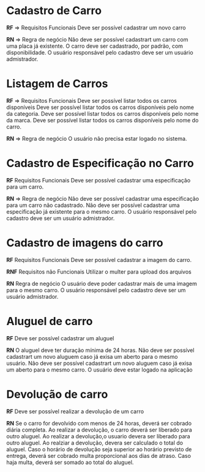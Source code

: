 # Cadastro de Carro

**RF** => Requisitos Funcionais
Deve ser possível cadastrar um novo carro



**RN** => Regra de negócio
Não deve ser possível cadastrart um carro com uma placa já existente.
O carro deve ser cadastrado, por padrão, com disponibilidade.
O usuário responsável pelo cadastro deve ser um usuário admistrador.

# Listagem de Carros

**RF** => Requisitos Funcionais
Deve ser possível listar todos os carros disponíveis
Deve ser possível listar todos os carros disponíveis pelo nome da categoria.
Deve ser possível listar todos os carros disponíveis pelo nome da marca.
Deve ser possível listar todos os carros disponíveis pelo nome do carro.



**RN** => Regra de negócio
O usuário não precisa estar logado no sistema.

# Cadastro de Especificação no Carro

**RF** Requisitos Funcionais
Deve ser possível cadastrar uma especificação para um carro.


**RN** => Regra de negócio
Não deve ser possível cadastrar uma especificação para um carro não cadastrado.
Não deve ser possível cadastrar uma especificação já existente para o mesmo carro.
O usuário responsável pelo cadastro deve ser um usuário admistrador.

# Cadastro de imagens do carro

**RF** Requisitos Funcionais
Deve ser possível cadastrar a imagem do carro.


**RNF** Requisitos não Funcionais
Utilizar o multer para upload dos arquivos

**RN** Regra de negócio
O usuário deve poder cadastrar mais de uma imagem para o mesmo carro.
O usuário responsável pelo cadastro deve ser um usuário admistrador.

# Aluguel de carro

**RF**
Deve ser possível cadastrar um aluguel


**RN**
O aluguel deve ter duração mínima de 24 horas.
Não deve ser possível cadastrart um novo aluguem caso já exisa um aberto para o mesmo usuário. 
Não deve ser possível cadastrart um novo aluguem caso já exisa um aberto para o mesmo carro.
O usuário deve estar logado na aplicação

# Devolução de carro

**RF**
Deve ser possível realizar a devolução de um carro

**RN**
Se o carro for devolvido com menos de 24 horas, deverá ser cobrado diária completa.
Ao realizar a devolução, o carro deverá ser liberado para outro aluguel.
Ao realizar a devolução,o usuario devera ser liberado para outro aluguel.
Ao realziar a devolução, devera ser calculado o total do aluguel.
Caso o horário de devolução seja superior ao horário previsto de entrega, deverá ser cobrado multa proporcional aos dias de atraso.
Caso haja multa, deverá ser somado ao total do aluguel.





